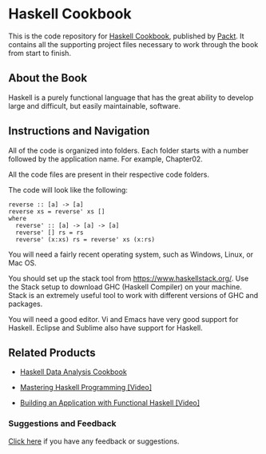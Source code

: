 # Haskell Cookbook
This is the code repository for [Haskell Cookbook](https://www.packtpub.com/application-development/haskell-cookbook?utm_source=github&utm_medium=repository&utm_campaign=9781786461353), published by [Packt](https://www.packtpub.com/?utm_source=github). It contains all the supporting project files necessary to work through the book from start to finish.
## About the Book
Haskell is a purely functional language that has the great ability to develop large and difficult, but easily maintainable, software.
## Instructions and Navigation
All of the code is organized into folders. Each folder starts with a number followed by the application name. For example, Chapter02.

All the code files are present in their respective code folders.

The code will look like the following:
```
reverse :: [a] -> [a]
reverse xs = reverse' xs []
where
  reverse' :: [a] -> [a] -> [a]
  reverse' [] rs = rs
  reverse' (x:xs) rs = reverse' xs (x:rs)
```

You will need a fairly recent operating system, such as Windows, Linux, or Mac
OS.

You should set up the stack tool from https://www.haskellstack.org/. Use the
Stack setup to download GHC (Haskell Compiler) on your machine. Stack is an
extremely useful tool to work with different versions of GHC and packages.

You will need a good editor. Vi and Emacs have very good support for Haskell.
Eclipse and Sublime also have support for Haskell.

## Related Products
* [Haskell Data Analysis Cookbook](https://www.packtpub.com/big-data-and-business-intelligence/haskell-data-analysis-cookbook?utm_source=github&utm_medium=repository&utm_campaign=9781783286331)

* [Mastering Haskell Programming [Video]](https://www.packtpub.com/application-development/mastering-haskell-programming-video?utm_source=github&utm_medium=repository&utm_campaign=9781786465016)

* [Building an Application with Functional Haskell [Video]](https://www.packtpub.com/application-development/building-application-functional-haskell-video?utm_source=github&utm_medium=repository&utm_campaign=9781787285088)

### Suggestions and Feedback
[Click here](https://docs.google.com/forms/d/e/1FAIpQLSe5qwunkGf6PUvzPirPDtuy1Du5Rlzew23UBp2S-P3wB-GcwQ/viewform) if you have any feedback or suggestions.

